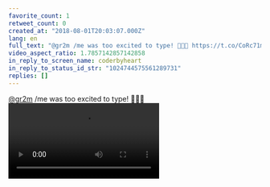 ```yaml
---
favorite_count: 1
retweet_count: 0
created_at: "2018-08-01T20:03:07.000Z"
lang: en
full_text: "@gr2m /me was too excited to type! 👶👶👶 https://t.co/CoRc71mkEP"
video_aspect_ratio: 1.7857142857142858
in_reply_to_screen_name: coderbyheart
in_reply_to_status_id_str: "1024744575561289731"
replies: []
---
```


[@gr2m](https://twitter.com/gr2m) /me was too excited to type! 👶👶👶
![Embedded Video](https://twitter-media-coderbyheart.s3.eu-north-1.amazonaws.com/1024747375003348992-DjiiS-lW0AAno6Z.mp4)
